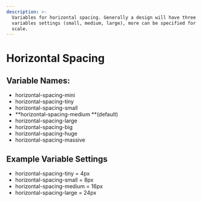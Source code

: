 ```yaml
---
description: >-
  Variables for horizontal spacing. Generally a design will have three main
  variables settings (small, medium, large), more can be specified for finer
  scale.
---
```


# Horizontal Spacing

## Variable Names:

* horizontal-spacing-mini
* horizontal-spacing-tiny
* horizontal-spacing-small
* **horizontal-spacing-medium **\(default\)
* horizontal-spacing-large
* horizontal-spacing-big
* horizontal-spacing-huge
* horizontal-spacing-massive



## Example Variable Settings

* horizontal-spacing-tiny = 4px
* horizontal-spacing-small = 8px
* horizontal-spacing-medium = 16px
* horizontal-spacing-large = 24px

